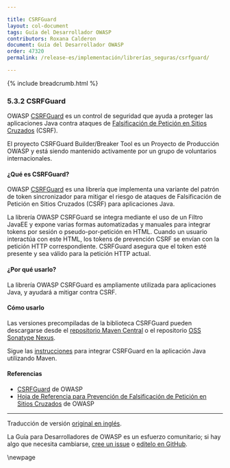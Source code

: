 ```yaml
---

title: CSRFGuard
layout: col-document
tags: Guía del Desarrollador OWASP
contributors: Roxana Calderon
document: Guía del Desarrollador OWASP
order: 47320
permalink: /release-es/implementación/librerías_seguras/csrfguard/

---
```


{% include breadcrumb.html %}

### 5.3.2 CSRFGuard

OWASP [CSRFGuard][csrfguard] es un control de seguridad que ayuda a proteger las aplicaciones Java
contra ataques de [Falsificación de Petición en Sitios Cruzados][cscsrf] (CSRF).

El proyecto CSRFGuard Builder/Breaker Tool es un Proyecto de Producción OWASP
y está siendo mantenido activamente por un grupo de voluntarios internacionales.

#### ¿Qué es CSRFGuard?

OWASP [CSRFGuard][csrfguard] es una librería que implementa una variante del patrón de token sincronizador
para mitigar el riesgo de ataques de Falsificación de Petición en Sitios Cruzados (CSRF) para aplicaciones Java.

La librería OWASP CSRFGuard se integra mediante el uso de un Filtro JavaEE y expone varias formas automatizadas
y manuales para integrar tokens por sesión o pseudo-por-petición en HTML. Cuando un usuario interactúa con este HTML,
los tokens de prevención CSRF se envían con la petición HTTP correspondiente.
CSRFGuard asegura que el token esté presente y sea válido para la petición HTTP actual.

#### ¿Por qué usarlo?

La librería OWASP CSRFGuard es ampliamente utilizada para aplicaciones Java, y ayudará a mitigar contra CSRF.

#### Cómo usarlo

Las versiones precompiladas de la biblioteca CSRFGuard pueden descargarse
desde el [repositorio Maven Central][csrfguard-maven] o el repositorio [OSS Sonatype Nexus][csrfguard-nexus].

Sigue las [instrucciones][csrfguard-build] para integrar CSRFGuard en la aplicación Java utilizando Maven.

#### Referencias

* [CSRFGuard][csrfguard] de OWASP
* [Hoja de Referencia para Prevención de Falsificación de Petición en Sitios Cruzados][cscsrf] de OWASP

----
Traducción de versión [original en inglés][release070302].

La Guía para Desarrolladores de OWASP es un esfuerzo comunitario; si hay algo que necesita cambiarse,
[cree un issue][issue070302] o [edítelo en GitHub][edit070302].

[release070302]: https://github.com/OWASP/www-project-developer-guide/blob/main/release/07-implementation/03-secure-libraries/02-csrf-guard.md
[csrfguard]: https://owasp.org/www-project-csrfguard/
[csrfguard-build]: https://github.com/OWASP/www-project-csrfguard/blob/master/readme.md#using-with-maven
[csrfguard-nexus]: https://oss.sonatype.org/#nexus-search;gav~~csrfguard~~~
[csrfguard-maven]: https://central.sonatype.com/search?q=csrfguard&smo=true
[cscsrf]: https://cheatsheetseries.owasp.org/cheatsheets/Cross-Site_Request_Forgery_Prevention_Cheat_Sheet
[edit070302]: https://github.com/OWASP/www-project-developer-guide/blob/main/draft/07-implementation/03-secure-libraries/02-csrf-guard.md
[issue070302]: https://github.com/OWASP/www-project-developer-guide/issues/new?labels=content&template=request.md&title=Update:%2007-implementation/03-secure-libraries/02-csrf-guard

\newpage
